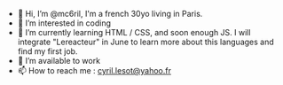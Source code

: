 - 👋 Hi, I’m @mc6ril, I'm a french 30yo living in Paris.
- 👀 I’m interested in coding
- 🌱 I’m currently learning HTML / CSS, and soon enough JS. I will integrate "Lereacteur" in June to learn more about this languages and find my first job.
- 💞️ I’m available to work 
- 📫 How to reach me : cyril.lesot@yahoo.fr 

<!---
mc6ril/mc6ril is a ✨ special ✨ repository because its `README.md` (this file) appears on your GitHub profile.
You can click the Preview link to take a look at your changes.
--->
